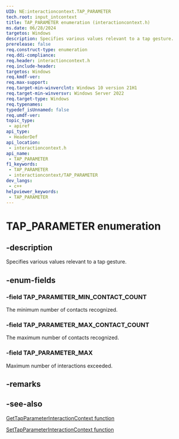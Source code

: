 ```yaml
---
UID: NE:interactioncontext.TAP_PARAMETER
tech.root: input_intcontext
title: TAP_PARAMETER enumeration (interactioncontext.h)
ms.date: 06/28/2024
targetos: Windows
description: Specifies various values relevant to a tap gesture.
prerelease: false
req.construct-type: enumeration
req.ddi-compliance: 
req.header: interactioncontext.h
req.include-header: 
targetos: Windows
req.kmdf-ver: 
req.max-support: 
req.target-min-winverclnt: Windows 10 version 21H1
req.target-min-winversvr: Windows Server 2022
req.target-type: Windows
req.typenames: 
typedef_isUnnamed: false
req.umdf-ver: 
topic_type:
 - apiref
api_type:
 - HeaderDef
api_location:
 - interactioncontext.h
api_name:
 - TAP_PARAMETER
f1_keywords:
 - TAP_PARAMETER
 - interactioncontext/TAP_PARAMETER
dev_langs:
 - c++
helpviewer_keywords:
 - TAP_PARAMETER
---
```


# TAP_PARAMETER enumeration

## -description

Specifies various values relevant to a tap gesture.

## -enum-fields

### -field TAP_PARAMETER_MIN_CONTACT_COUNT

The minimum number of contacts recognized.

### -field TAP_PARAMETER_MAX_CONTACT_COUNT

The maximum number of contacts recognized.

### -field TAP_PARAMETER_MAX

Maximum number of interactions exceeded.

## -remarks

## -see-also

[GetTapParameterInteractionContext function](nf-interactioncontext-gettapparameterinteractioncontext.md)

[SetTapParameterInteractionContext function](nf-interactioncontext-settapparameterinteractioncontext.md)
